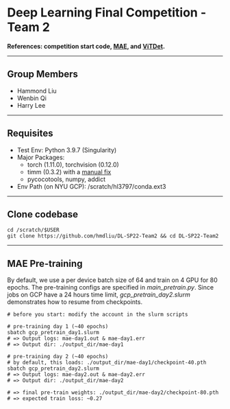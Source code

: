 # Deep Learning Final Competition - Team 2

**References: competition start code, [MAE](https://github.com/facebookresearch/mae), and [ViTDet](https://github.com/ViTAE-Transformer/ViTDet).**

---

## Group Members
- Hammond Liu
- Wenbin Qi
- Harry Lee

---

## Requisites
- Test Env: Python 3.9.7 (Singularity)
- Major Packages:
    - torch (1.11.0), torchvision (0.12.0)
    - timm (0.3.2) with a [manual fix](https://github.com/rwightman/pytorch-image-models/issues/420#issuecomment-776459842)
    - pycocotools, numpy, addict
- Env Path (on NYU GCP): /scratch/hl3797/conda.ext3

---

## Clone codebase
```
cd /scratch/$USER
git clone https://github.com/hmdliu/DL-SP22-Team2 && cd DL-SP22-Team2
```

---

## MAE Pre-training
By default, we use a per device batch size of 64 and train on 4 GPU for 80 epochs. The pre-training configs are specified in *main_pretrain.py*. Since jobs on GCP have a 24 hours time limit, *gcp_pretrain_day2.slurm* demonstrates how to resume from checkpoints.
```
# before you start: modify the account in the slurm scripts

# pre-training day 1 (~40 epochs)
sbatch gcp_pretrain_day1.slurm
# => Output logs: mae-day1.out & mae-day1.err
# => Output dir: ./output_dir/mae-day1

# pre-training day 2 (~40 epochs)
# by default, this loads: ./output_dir/mae-day1/checkpoint-40.pth
sbatch gcp_pretrain_day2.slurm
# => Output logs: mae-day2.out & mae-day2.err
# => Output dir: ./output_dir/mae-day2

# => final pre-train weights: ./output_dir/mae-day2/checkpoint-80.pth
# => expected train loss: ~0.27
```
